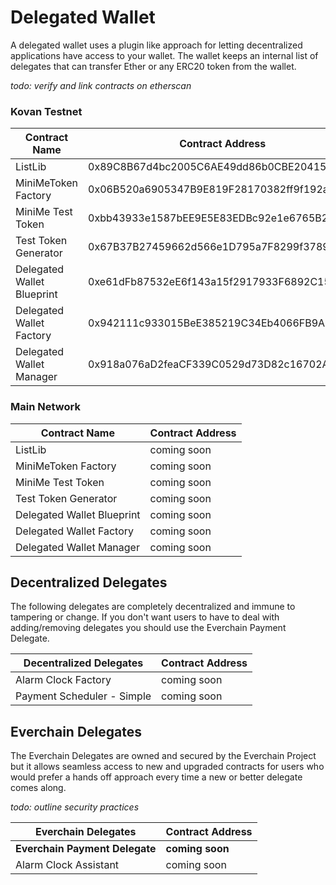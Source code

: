 # Delegated Wallet

A delegated wallet uses a plugin like approach for letting decentralized applications have access to your wallet. The wallet keeps an internal list of delegates that can transfer Ether or any ERC20 token from the wallet. 

*todo: verify and link contracts on etherscan*

### Kovan Testnet

| Contract Name | Contract Address |
| --- | --- |
| ListLib | 0x89C8B67d4bc2005C6AE49dd86b0CBE20415c5Fa6 |
| MiniMeToken Factory | 0x06B520a6905347B9E819F28170382ff9f192acF6 |
| MiniMe Test Token | 0xbb43933e1587bEE9E5E83EDBc92e1e6765B2fa08 |
| Test Token Generator |  0x67B37B27459662d566e1D795a7F8299f3789e393 |
| Delegated Wallet Blueprint | 0xe61dFb87532eE6f143a15f2917933F6892C158E8 |
| Delegated Wallet Factory | 0x942111c933015BeE385219C34Eb4066FB9A3802E |
| Delegated Wallet Manager | 0x918a076aD2feaCF339C0529d73D82c16702AAc97 |

### Main Network

| Contract Name | Contract Address |
| --- | --- |
| ListLib | coming soon |
| MiniMeToken Factory | coming soon |
| MiniMe Test Token | coming soon |
| Test Token Generator |  coming soon |
| Delegated Wallet Blueprint | coming soon |
| Delegated Wallet Factory | coming soon |
| Delegated Wallet Manager | coming soon |

## Decentralized Delegates

The following delegates are completely decentralized and immune to tampering or change. If you don't want users to have to deal with adding/removing delegates you should use the Everchain Payment Delegate.

| Decentralized Delegates | Contract Address |
| --- | --- |
| Alarm Clock Factory | coming soon |
| Payment Scheduler - Simple | coming soon |

## Everchain Delegates

The Everchain Delegates are owned and secured by the Everchain Project but it allows seamless access to new and upgraded contracts for users who would prefer a hands off approach every time a new or better delegate comes along.

*todo: outline security practices*

| Everchain Delegates | Contract Address |
| --- | --- |
| **Everchain Payment Delegate** | **coming soon** |
| Alarm Clock Assistant | coming soon |
